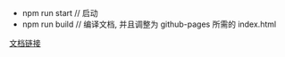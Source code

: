 -   npm run start // 启动
-   npm run build // 编译文档, 并且调整为 github-pages 所需的 index.html

[文档链接](https://shuoshubao.github.io/components/)
